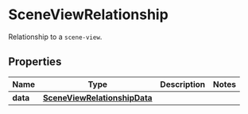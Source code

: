 

# SceneViewRelationship

Relationship to a `scene-view`.

## Properties

Name | Type | Description | Notes
------------ | ------------- | ------------- | -------------
**data** | [**SceneViewRelationshipData**](SceneViewRelationshipData.md) |  | 



